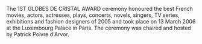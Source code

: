 The 1ST GLOBES DE CRISTAL AWARD ceremony honoured the best French movies, actors, actresses, plays, concerts, novels, singers, TV series, exhibitions and fashion designers of 2005 and took place on 13 March 2006 at the Luxembourg Palace in Paris. The ceremony was chaired and hosted by Patrick Poivre d'Arvor.
